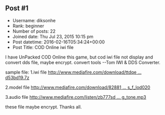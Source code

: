 ## Post #1
- Username: diksonhe
- Rank: beginner
- Number of posts: 22
- Joined date: Thu Jul 23, 2015 10:15 pm
- Post datetime: 2016-02-16T05:34:24+00:00
- Post Title: COD Online iwi file

I have UnPacked COD Online this game, but cod iwi file not display and convert dds file, maybe encrypt. convert tools --Tom IWI & DDS Converter.

sample file:
1.iwi file
[http://www.mediafire.com/download/ttdqe ... d53bd19.7z](http://www.mediafire.com/download/ttdqeyiwqvwevs6/castle_rock_cliff_1_spc-rgb%26%7E3d53bd19.7z)

2.model file
[http://www.mediafire.com/download/82881 ... s_f_lod020](http://www.mediafire.com/download/82881htx1qm8twz/body_scientist_ss_f_lod020)

3.audio file
[http://www.mediafire.com/listen/zb777sd ... g_tone.mp3](http://www.mediafire.com/listen/zb777sdv8c248ob/weap_flashbang_tone.mp3)

these file maybe encrypt.
Thanks all.
